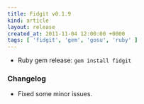 ```yaml
---
title: Fidgit v0.1.9
kind: article
layout: release
created_at: 2011-11-04 12:00:00 +0000
tags: [ 'fidgit', 'gem', 'gosu', 'ruby' ]
---
```


* Ruby gem release: `gem install fidgit`

### Changelog

* Fixed some minor issues.